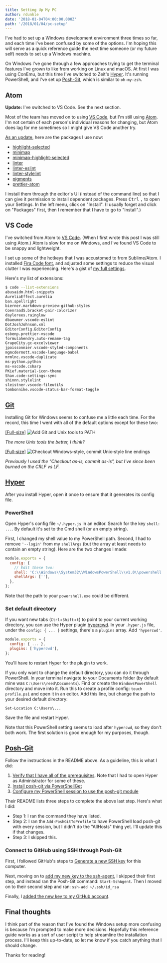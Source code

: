 ```yaml
---
title: Setting Up My PC
author: rdunkle
date: '2018-01-04T04:00:00.000Z'
path: '/2018/01/04/pc-setup'
---
```


I’ve had to set up a Windows development environment three times so far, and each time I've been confused by some of the options. I'm hoping this will serve as a quick reference guide the next time someone (or my future self) needs to set up a Windows machine.

On Windows I've gone through a few approaches trying to get the terminal features I've grown to like from working on Linux and macOS. At first I was using ConEmu, but this time I've switched to Zeit's [Hyper](https://hyper.is/). It's running PowerShell, and I've set up [Posh-Git](https://github.com/dahlbyk/posh-git/), which is similar to `oh-my-zsh`.

## Atom

**Update:** I've switched to VS Code. See the next section.

Most of the team has moved on to using [VS Code](https://code.visualstudio.com/download), but I'm still using [Atom](https://atom.io/). I'm not certain of each person's individual reasons for changing, but Atom does lag for me sometimes so I might give VS Code another try.

[As an update](http://base2.io/2017/02/08/mac-setup/), here are the packages I use now:

- [highlight-selected](https://atom.io/packages/highlight-selected)
- [minimap](https://atom.io/packages/minimap)
- [minimap-highlight-selected](https://atom.io/packages/minimap-highlight-selected)
- [linter](https://atom.io/packages/linter)
- [linter-eslint](https://atom.io/packages/linter-eslint)
- [linter-stylelint](https://atom.io/packages/linter-stylelint)
- [pigments](https://atom.io/packages/pigments)
- [prettier-atom](https://atom.io/packages/prettier-atom)

I install them through the editor's UI (instead of the command line) so that I can give it permission to install dependent packages. Press <kbd>Ctrl</kbd> <kbd>,</kbd> to open your Settings. In the left menu, click on "Install". (I usually forget and click on "Packages" first, then I remember that I have to go to "Install".)

## VS Code

I've switched from Atom to [VS Code](https://code.visualstudio.com/Download). (When I first wrote this post I was still using Atom.) Atom is slow for me on Windows, and I've found VS Code to be snappy and lightweight.

I set up some of the hotkeys that I was accustomed to from Sublime/Atom. I installed [Fira Code font](https://github.com/tonsky/FiraCode), and adjusted some settings to reduce the visual clutter I was experiencing. Here's a gist of [my full settings](https://gist.github.com/reeddunkle/fbac96684c415179f663327a3fa8815c).

Here's my list of extensions:

```bash
$ code --list-extensions
abusaidm.html-snippets
AureliaEffect.aurelia
ban.spellright
bierner.markdown-preview-github-styles
CoenraadS.bracket-pair-colorizer
daylerees.rainglow
dbaeumer.vscode-eslint
DotJoshJohnson.xml
EditorConfig.EditorConfig
esbenp.prettier-vscode
formulahendry.auto-rename-tag
GrapeCity.gc-excelviewer
jpoissonnier.vscode-styled-components
mgmcdermott.vscode-language-babel
mrmlnc.vscode-duplicate
ms-python.python
ms-vscode.csharp
PKief.material-icon-theme
Shan.code-settings-sync
shinnn.stylelint
sleistner.vscode-fileutils
tombonnike.vscode-status-bar-format-toggle
```

## [Git](https://git-scm.com/)

Installing Git for Windows seems to confuse me a little each time. For the record, this time I went with all of the default options except for these two:

[[Full-size]](https://i.imgur.com/2mLUcWy.png) ![Add Git and Unix tools to PATH](https://i.imgur.com/2mLUcWym.png)

_The more Unix tools the better, I think?_

[[Full-size]](https://i.imgur.com/ozvJA3n.png) ![Checkout Windows-style, commit Unix-style line endings](https://i.imgur.com/ozvJA3nm.png)

_Previously I used the "Checkout as-is, commit as-is", but I've since been burned on the CRLF vs LF._

## [Hyper](https://hyper.is/)

After you install Hyper, open it once to ensure that it generates its config file.

### PowerShell

Open Hyper's config file `~/.hyper.js` in an editor. Search for the key `shell: ...`. By default it's set to the Cmd shell (or an empty string).

First, I changed my shell value to my PowerShell path. Second, I had to remove `'--login'` from my `shellArgs` (but the array at least needs to contain an empty string). Here are the two changes I made:

```javascript
module.exports = {
  config: {
    // Edit these two:
    shell: 'C:\\Windows\\System32\\WindowsPowerShell\\v1.0\\powershell.exe',
    shellArgs: [''],
  },
};
```

Note that the path to your `powershell.exe` could be different.

### Set default directory

If you want new tabs (`Ctrl`+`Shift`+`t`) to point to your current working directory, you can use the Hyper plugin [hypercwd](https://github.com/hharnisc/hypercwd). In your `.hyper.js` file, under the `config: { ... }` settings, there's a `plugins` array. Add `'hypercwd'`.

```javascript
module.exports = {
  config: { ... },
  plugins: ['hypercwd'],
};
```

You'll have to restart Hyper for the plugin to work.

If you only want to change the default directory, you can do it through PowerShell. In your terminal navigate to your Documents folder (by default mine was `C:\Users\reed\Documents`). Find or create the `WindowsPowerShell` directory and move into it. Run this to create a profile config: `touch profile.ps1` and open it in an editor. Add this line, but change the path to your desired default directory:

```
Set-Location C:\Users\...
```

Save the file and restart Hyper.

Note that this PowerShell setting seems to load after `hypercwd`, so they don't both work. The first solution is good enough for my purposes, though.

## [Posh-Git](https://github.com/dahlbyk/posh-git#installation/)

Follow the instructions in the README above. As a guideline, this is what I did:

1.  [Verify that I have all of the prerequisites](https://github.com/dahlbyk/posh-git#prerequisites). Note that I had to open Hyper as Administrator for some of these.
1.  [Install posh-git via PowerShellGet](https://github.com/dahlbyk/posh-git#installing-posh-git-via-powershellget)
1.  [Configure my PowerShell session to use the posh-git module](https://github.com/dahlbyk/posh-git#using-posh-git)

Their README lists three steps to complete the above last step. Here's what I did:

- Step 1: I ran the command they have listed.
- Step 2: I ran the `Add-PoshGitToProfile` to have PowerShell load posh-git with every session, but I didn't do the "AllHosts" thing yet. I'll update this if that changes.
- Step 3: I skipped this.

### Connect to GitHub using SSH through Posh-Git

First, I followed GitHub's steps to [Generate a new SSH key](https://help.github.com/articles/generating-a-new-ssh-key-and-adding-it-to-the-ssh-agent/#generating-a-new-ssh-key) for this computer.

Next, moving on to [add my new key to the ssh-agent](https://help.github.com/articles/generating-a-new-ssh-key-and-adding-it-to-the-ssh-agent/#adding-your-ssh-key-to-the-ssh-agent), I skipped their first step, and instead ran the Posh-Git command: `Start-SshAgent`. Then I moved on to their second step and ran: `ssh-add ~/.ssh/id_rsa`

Finally, I [added the new key to my GitHub account](https://help.github.com/articles/adding-a-new-ssh-key-to-your-github-account/).

## Final thoughts

I think part of the reason that I've found the Windows setup more confusing is because I'm prompted to make more decisions. Hopefully this reference guide works as a sort of user script to help streamline the installation process. I'll keep this up-to-date, so let me know if you catch anything that I should change.

Thanks for reading!
